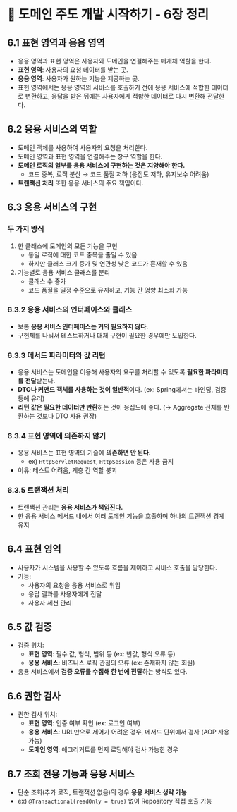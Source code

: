 
# 📘 도메인 주도 개발 시작하기 - 6장 정리

## 6.1 표현 영역과 응용 영역
- 응용 영역과 표현 영역은 사용자와 도메인을 연결해주는 매개체 역할을 한다.
- **표현 영역**: 사용자의 요청 데이터를 받는 곳.
- **응용 영역**: 사용자가 원하는 기능을 제공하는 곳.
- 표현 영역에서는 응용 영역의 서비스를 호출하기 전에 응용 서비스에 적합한 데이터로 변환하고, 응답을 받은 뒤에는 사용자에게 적합한 데이터로 다시 변환해 전달한다.

## 6.2 응용 서비스의 역할
- 도메인 객체를 사용하여 사용자의 요청을 처리한다.
- 도메인 영역과 표현 영역을 연결해주는 창구 역할을 한다.
- **도메인 로직의 일부를 응용 서비스에 구현하는 것은 지양해야 한다.**
  - 코드 중복, 로직 분산 → 코드 품질 저하 (응집도 저하, 유지보수 어려움)
- **트랜잭션 처리** 또한 응용 서비스의 주요 책임이다.

## 6.3 응용 서비스의 구현

### 두 가지 방식
1. 한 클래스에 도메인의 모든 기능을 구현
   - 동일 로직에 대한 코드 중복을 줄일 수 있음
   - 하지만 클래스 크기 증가 및 연관성 낮은 코드가 혼재할 수 있음
2. 기능별로 응용 서비스 클래스를 분리
   - 클래스 수 증가
   - 코드 품질을 일정 수준으로 유지하고, 기능 간 영향 최소화 가능

### 6.3.2 응용 서비스의 인터페이스와 클래스
- 보통 **응용 서비스 인터페이스는 거의 필요하지 않다.**
- 구현체를 나눠서 테스트하거나 대체 구현이 필요한 경우에만 도입한다.

### 6.3.3 메서드 파라미터와 값 리턴
- 응용 서비스는 도메인을 이용해 사용자의 요구를 처리할 수 있도록 **필요한 파라미터를 전달**받는다.
- **DTO나 커맨드 객체를 사용하는 것이 일반적**이다. (ex: Spring에서는 바인딩, 검증 등에 유리)
- **리턴 값은 필요한 데이터만 반환**하는 것이 응집도에 좋다. (→ Aggregate 전체를 반환하는 것보다 DTO 사용 권장)

### 6.3.4 표현 영역에 의존하지 않기
- 응용 서비스는 표현 영역의 기술에 **의존하면 안 된다.**
  - ex) `HttpServletRequest`, `HttpSession` 등은 사용 금지
- 이유: 테스트 어려움, 계층 간 역할 붕괴

### 6.3.5 트랜잭션 처리
- 트랜잭션 관리는 **응용 서비스가 책임진다.**
- 한 응용 서비스 메서드 내에서 여러 도메인 기능을 호출하며 하나의 트랜잭션 경계 유지

## 6.4 표현 영역
- 사용자가 시스템을 사용할 수 있도록 흐름을 제어하고 서비스 호출을 담당한다.
- 기능:
  - 사용자의 요청을 응용 서비스로 위임
  - 응답 결과를 사용자에게 전달
  - 사용자 세션 관리

## 6.5 값 검증
- 검증 위치:
  - **표현 영역**: 필수 값, 형식, 범위 등 (ex: 빈값, 형식 오류 등)
  - **응용 서비스**: 비즈니스 로직 관점의 오류 (ex: 존재하지 않는 회원)
- 응용 서비스에서 **검증 오류를 수집해 한 번에 전달**하는 방식도 있다.

## 6.6 권한 검사
- 권한 검사 위치:
  - **표현 영역**: 인증 여부 확인 (ex: 로그인 여부)
  - **응용 서비스**: URL만으로 제어가 어려운 경우, 메서드 단위에서 검사 (AOP 사용 가능)
  - **도메인 영역**: 애그리거트를 먼저 로딩해야 검사 가능한 경우

## 6.7 조회 전용 기능과 응용 서비스
- 단순 조회(추가 로직, 트랜잭션 없음)의 경우 **응용 서비스 생략 가능**
- ex) `@Transactional(readOnly = true)` 없이 Repository 직접 호출 가능
